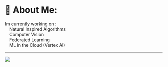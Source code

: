 # 💫 About Me:
Im currently working on :
<br>  &emsp;Natural Inspired Algorithms
<br>  &emsp;Computer Vision
<br>  &emsp;Federated Learning
<br>  &emsp;ML in the Cloud (Vertex AI)





---
[![](https://visitcount.itsvg.in/api?id=paltaj&icon=1&color=1)](https://visitcount.itsvg.in)

<!-- Proudly created with GPRM ( https://gprm.itsvg.in ) -->
